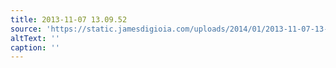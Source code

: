 ```yaml
---
title: 2013-11-07 13.09.52
source: 'https://static.jamesdigioia.com/uploads/2014/01/2013-11-07-13-09-52-scaled.jpg'
altText: ''
caption: ''
---
```



